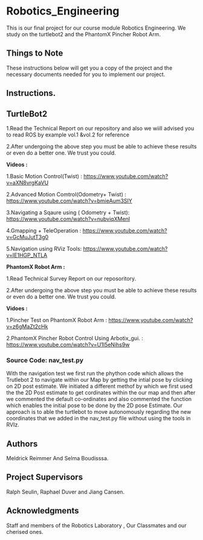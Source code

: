 # Robotics_Engineering
This is our final project for our course module Robotics Engineering. We study on the turtlebot2 and the PhantomX Pincher Robot Arm.

## Things to Note

These instructions below will get you a copy of the project and the necessary documents needed for you to implement our project. 

## Instructions.

## TurtleBot2

1.Read the Technical Report on our repository and also we wiill advised you to read  ROS by example vol.1 &vol.2 for reference

2.After undergoing the above step you must be able to achieve these results or even  do a better one. We trust you could. 

**Videos :**

 1.Basic Motion Control(Twist) : https://www.youtube.com/watch?v=aXN8vrgKaVU
 
 2.Advanced Motion Comtrol(Odometry+ Twist) : https://www.youtube.com/watch?v=bmieAum3SIY
 
 3.Navigating a Sqaure using ( Odometry + Twist): https://www.youtube.com/watch?v=nubviqXMenI
 
 4.Gmapping + TeleOperation : https://www.youtube.com/watch?v=GcMuJutT3g0
 
 5.Navigation using  RViz Tools: https://www.youtube.com/watch?v=IE1HGP_NTLA 

**PhantomX Robot Arm :**

1.Read Technical Survey Report on our reposoritory.

2.After undergoing the above step you must be able to achieve these results or even  do a better one. We trust you could. 

**Vidoes :**

1.Pincher Test on PhantomX Robot Arm : https://www.youtube.com/watch?v=z6gMaZt2cHk

2.PhantomX  Pincher Robot Control Using Arbotix_gui. : https://www.youtube.com/watch?v=U1I5eNihs9w

### Source Code: nav_test.py

With the navigation test we first run the phython code which allows the Trutlebot 2 to navigate within our Map by getting the intial pose by clicking on 2D post estimate. 
We initiated a different methof by which we first used the the 2D Post estimate to get cordinates within the our map and then after we commented the default co-ordinates and also commented the function which enables the initial pose to be done by the 2D pose Estimate. Our approach is to able the turtlebot to move autonomously regarding the new coordinates that we added in the nav_test.py file without using the tools in RVIz.


## Authors
Meldrick Reimmer And Selma Boudisssa.


## Project Supervisors
Ralph Seulin, Raphael Duver and Jiang Cansen.

## Acknowledgments
Staff and members of the Robotics Laboratory , Our Classmates and our cherised ones. 


